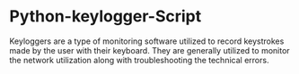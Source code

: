 # Python-keylogger-Script
Keyloggers are a type of monitoring software utilized to record keystrokes made by the user with their keyboard. They are generally utilized to monitor the network utilization along with troubleshooting the technical errors.
